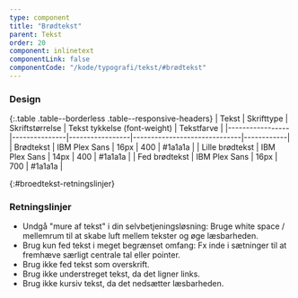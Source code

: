 ```yaml
---
type: component
title: "Brødtekst"
parent: Tekst
order: 20
component: inlinetext
componentLink: false
componentCode: "/kode/typografi/tekst/#brødtekst"
---
```


### Design

{:.table .table--borderless .table--responsive-headers}
| Tekst           | Skrifttype    | Skriftstørrelse | Tekst tykkelse (font-weight) | Tekstfarve |
|-----------------|---------------|-----------------|------------------------------|------------|
| Brødtekst       | IBM Plex Sans | 16px            | 400                          | #1a1a1a    |
| Lille brødtekst | IBM Plex Sans | 14px            | 400                          | #1a1a1a    |
| Fed brødtekst   | IBM Plex Sans | 16px            | 700                          | #1a1a1a    |

{:#broedtekst-retningslinjer}
### Retningslinjer

- Undgå "mure af tekst" i din selvbetjeningsløsning: Bruge white space / mellemrum til at skabe luft mellem tekster og øge læsbarheden.
- Brug kun fed tekst i meget begrænset omfang: Fx inde i sætninger til at fremhæve særligt centrale tal eller pointer.
- Brug ikke fed tekst som overskrift.
- Brug ikke understreget tekst, da det ligner links.
- Brug ikke kursiv tekst, da det nedsætter læsbarheden.
